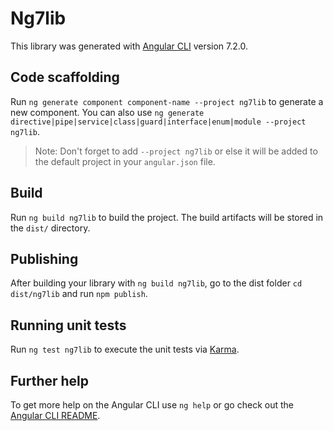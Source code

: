 # Ng7lib

This library was generated with [Angular CLI](https://github.com/angular/angular-cli) version 7.2.0.

## Code scaffolding

Run `ng generate component component-name --project ng7lib` to generate a new component. You can also use `ng generate directive|pipe|service|class|guard|interface|enum|module --project ng7lib`.
> Note: Don't forget to add `--project ng7lib` or else it will be added to the default project in your `angular.json` file. 

## Build

Run `ng build ng7lib` to build the project. The build artifacts will be stored in the `dist/` directory.

## Publishing

After building your library with `ng build ng7lib`, go to the dist folder `cd dist/ng7lib` and run `npm publish`.

## Running unit tests

Run `ng test ng7lib` to execute the unit tests via [Karma](https://karma-runner.github.io).

## Further help

To get more help on the Angular CLI use `ng help` or go check out the [Angular CLI README](https://github.com/angular/angular-cli/blob/master/README.md).
